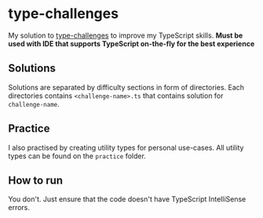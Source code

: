 # type-challenges

My solution to [type-challenges](https://github.com/type-challenges/type-challenges) to improve my TypeScript skills. **Must be used with IDE that supports TypeScript on-the-fly for the best experience**

## Solutions

Solutions are separated by difficulty sections in form of directories. Each directories contains `<challenge-name>.ts` that contains solution for `challenge-name`.

## Practice

I also practised by creating utility types for personal use-cases. All utility types can be found on the `practice` folder.

## How to run

You don't. Just ensure that the code doesn't have TypeScript IntelliSense errors.
